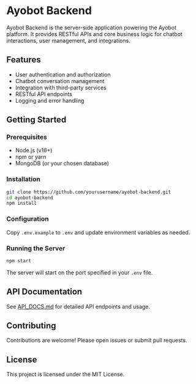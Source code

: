 # Ayobot Backend

Ayobot Backend is the server-side application powering the Ayobot platform. It provides RESTful APIs and core business logic for chatbot interactions, user management, and integrations.

## Features

- User authentication and authorization
- Chatbot conversation management
- Integration with third-party services
- RESTful API endpoints
- Logging and error handling

## Getting Started

### Prerequisites

- Node.js (v16+)
- npm or yarn
- MongoDB (or your chosen database)

### Installation

```bash
git clone https://github.com/yourusername/ayobot-backend.git
cd ayobot-backend
npm install
```

### Configuration

Copy `.env.example` to `.env` and update environment variables as needed.

### Running the Server

```bash
npm start
```

The server will start on the port specified in your `.env` file.

## API Documentation

See [API_DOCS.md](API_DOCS.md) for detailed API endpoints and usage.

## Contributing

Contributions are welcome! Please open issues or submit pull requests.

## License

This project is licensed under the MIT License.
